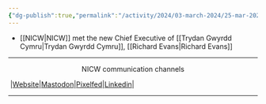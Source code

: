 ```yaml
---
{"dg-publish":true,"permalink":"/activity/2024/03-march-2024/25-mar-2024/"}
---
```



- [[NICW\|NICW]] met the new Chief Executive of [[Trydan Gwyrdd Cymru\|Trydan Gwyrdd Cymru]], [[Richard Evans\|Richard Evans]]

***
<p style="text-align: center;">NICW communication channels</p>

󠁧 |[Website](https://nationalinfrastructurecommission.wales)|[Mastodon](https://toot.wales/@NICW)|[Pixelfed](https://pix.toot.wales/NICW)|[Linkedin](https://www.linkedin.com/company/26268509/)|
***
